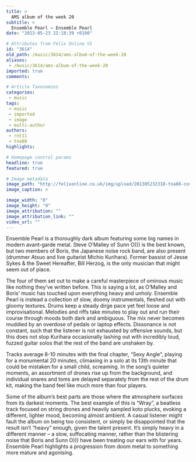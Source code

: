 ```yaml
---
title: >
  AMS album of the week 20
subtitle: >
  Ensemble Pearl – Ensemble Pearl
date: "2013-05-23 22:18:39 +0100"

# Attributes from Felix Online V1
id: "3614"
old_path: /music/3614/ams-album-of-the-week-20
aliases:
 - /music/3614/ams-album-of-the-week-20
imported: true
comments:

# Article Taxonomies
categories:
 - music
tags:
 - music
 - imported
 - image
 - multi-author
authors:
 - rnt11
 - tna08
highlights:

# Homepage control params
headline: true
featured: true

# Image metadata
image_path: "http://felixonline.co.uk/img/upload/201305232318-tna08-cover_ensemble-pearl.jpg"
image_caption: >

image_width: "0"
image_height: "0"
image_attribution: ""
image_attribution_link: ""
video_url: ""
---
```


Ensemble Pearl is a thoroughly dark album featuring some big names in modern avant-garde metal. Steve O’Malley of Sunn O))) is the best known, but two members of Boris, the Japanese noise rock band, are also present (drummer Atsuo and live guitarist Michio Kurihara). Former bassist of Jesse Sykes & the Sweet Hereafter, Bill Herzog, is the only musician that might seem out of place.

The four of them set out to make a careful masterpiece of ominous music like nothing they’ve written before. This is saying a lot, as O’Malley and Boris’ music has touched upon everything heavy and unholy. Ensemble Pearl is instead a collection of slow, doomy instrumentals, fleshed out with gloomy textures. Drums keep a steady dirge pace yet feel loose and improvisational. Melodies and riffs take minutes to play out and run their course through moods both dark and ambiguous. The mix never becomes muddied by an overdose of pedals or laptop effects. Dissonance is not constant, such that the listener is not exhausted by offensive sounds, but this does not stop Kurihara occasionally lashing out with incredibly loud, fuzzed guitar solos that the rest of the band are unshaken by.

Tracks average 8-10 minutes with the final chapter, “Sexy Angle”, playing for a monumental 20 minutes, climaxing in a solo at its 13th minute that could be mistaken for a small child, screaming. In the song’s quieter moments, an assortment of drones rise up from the background, and individual snares and toms are delayed separately from the rest of the drum kit, making the band feel like much more than four players.

Some of the album’s best parts are those where the atmosphere surfaces from its darkest moments. The best example of this is “Wray”, a beatless track focused on string drones and heavily sampled koto plucks, evoking a different, lighter mood, becoming almost ambient. A casual listener might fault the album on being too consistent, or simply be disappointed that the result isn’t “heavy” enough, given the talent present. It’s simply heavy in a different manner – a slow, suffocating manner, rather than the blistering noise that Boris and Sunn O))) have been treating our ears with for years. Ensemble Pearl highlights a progression from doom metal to something more mature and agonising.
